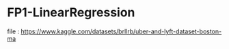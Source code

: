 # FP1-LinearRegression

file : https://www.kaggle.com/datasets/brllrb/uber-and-lyft-dataset-boston-ma
